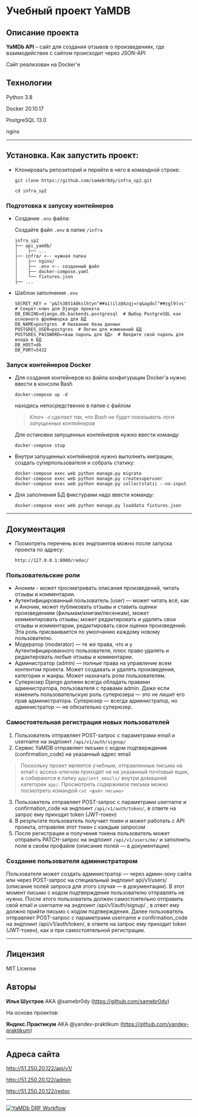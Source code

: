 # Учебный проект YaMDB
## Описание проекта

**YaMDb API** – сайт для создания отзывов о произведениях, где взаимодействие с сайтом происходит через JSON-API

Сайт реализован на Docker'е

## Технологии

Python 3.8

Docker 20.10.17

PostgreSQL 13.0

nginx

---

## Установка. Как запустить проект:

- Клонировать репозиторий и перейти в него в командной строке:

  ```
  git clone https://github.com/samebr0dy/infra_sp2.git
  ```

  ```
  cd infra_sp2
  ```

### Подготовка к запуску контейнеров

- Создание `.env` файла:

  Создайте файл `.env` в папке `/infra`

  ```
  infra_sp2
  ├── api_yamdb/
  │    ├── ...
  ├── infra/ <-- нужная папка
  │    ├── nginx/ 
  │    ├── .env <-- созданный файл
  │    ├── docker-compose.yaml
  │    └── fixtures.json
  ├── ...
  ```

- Шаблон заполнения `.env`

  ```
  SECRET_KEY = 'p&l%385148kslhtyn^##a1)ilz@4zqj=rq&agdol^##zgl9(vs'  # Секрет-ключ для Django проекта
  DB_ENGINE=django.db.backends.postgresql  # Выбор PostgreSQL как основного фреймворка для БД
  DB_NAME=postgres  # Название базы данных
  POSTGRES_USER=postgres  # Логин для изменений БД
  POSTGRES_PASSWORD=<ваш пароль для БД>  # Введите свой пароль для входа в БД
  DB_HOST=db
  DB_PORT=5432
  ```

### Запуск контейнеров Docker

- Для создания контейнеров из файла конфигурации Docker'а нужно ввести в консоли Bash

  ```
  docker-compose up -d
  ```
  находясь непосредственно в папке с файлом
  
  > _Ключ `-d` сделает так, что Bash не будет показывать логи запущенных контейнеров_
  
  
  Для остановки запущенных контейнеров нужно ввести команду
  
  ```
  docker-compose stop
  ```

- Внутри запущенных контейнеров нужно выполнить миграции, создать суперпользователя и собрать статику:

  ```
  docker-compose exec web python manage.py migrate
  docker-compose exec web python manage.py createsuperuser
  docker-compose exec web python manage.py collectstatic --no-input
  ```

- Для заполнения БД фикстурами надо ввести команду:

  ```
  docker-compose exec web python manage.py loaddata fixtures.json
  ```

---

## Документация 

- Посмотреть перечень всех эндпоинтов можно после запуска проекта по адресу:

  ```
  http://127.0.0.1:8000/redoc/
  ```

### Пользовательские роли
  - Аноним - может просматривать описания произведений, читать отзывы и комментарии.
  - Аутентифицированный пользователь (user) — может читать всё, как и Аноним, может публиковать отзывы и ставить оценки произведениям (фильмам/книгам/песенкам), может  комментировать отзывы; может редактировать и удалять свои отзывы и комментарии, редактировать свои оценки произведений. Эта роль присваивается по умолчанию каждому новому пользователю.
  - Модератор (moderator) — те же права, что и у Аутентифицированного пользователя, плюс право удалять и редактировать любые отзывы и комментарии.
  - Администратор (admin) — полные права на управление всем контентом проекта. Может создавать и удалять произведения, категории и жанры. Может назначать роли пользователям.
  - Суперюзер Django должен всегда обладать правами администратора, пользователя с правами admin. Даже если изменить пользовательскую роль суперюзера — это не лишит его прав администратора. Суперюзер — всегда администратор, но администратор — не обязательно суперюзер.

### Самостоятельная регистрация новых пользователей
  1. Пользователь отправляет POST-запрос с параметрами email и username на эндпоинт `/api/v1/auth/signup/`
  2. Сервис YaMDB отправляет письмо с кодом подтверждения (confirmation_code) на указанный адрес email 
   > Поскольку проект является учебным, отправленные письма на email с access-ключом приходят не на указанный почтовый ящик, а собираются в папку `app/sent_emails/`   внутри домашней категории `app/`. Просмотреть содержимое письма можно посмотреть командой `cat <файл письма>`
  3. Пользователь отправляет POST-запрос с параметрами username и confirmation_code на эндпоинт `/api/v1/auth/token/`, в ответе на запрос ему приходит token (JWT-токен)
  4. В результате пользователь получает токен и может работать с API проекта, отправляя этот токен с каждым запросом
  5. После регистрации и получения токена пользователь может отправить PATCH-запрос на эндпоинт `/api/v1/users/me/` и заполнить поля в своём профайле (описание полей — в документации)

### Создание пользователя администратором
  Пользователя может создать администратор — через админ-зону сайта или через POST-запрос на специальный эндпоинт api/v1/users/ (описание полей запроса для этого   случая — в документации). В этот момент письмо с кодом подтверждения пользователю отправлять не нужно.
  После этого пользователь должен самостоятельно отправить свой email и username на эндпоинт /api/v1/auth/signup/ , в ответ ему должно прийти письмо с кодом  подтверждения.
  Далее пользователь отправляет POST-запрос с параметрами username и confirmation_code на эндпоинт /api/v1/auth/token/, в ответе на запрос ему приходит token (JWT-токен), как и при самостоятельной регистрации.

---

## Лицензия

  MIT License

## Авторы

  **Илья Шустров** AKA @samebr0dy (https://github.com/samebr0dy)
  
  На основе проектов:
  
  **Яндекс.Практикум** AKA @yandex-praktikum (https://github.com/yandex-praktikum)

---

## Адреса сайта

http://51.250.20.122/api/v1/

http://51.250.20.122/admin

http://51.250.20.122/redoc

---

[![YaMDb DRF Workflow](https://github.com/samebr0dy/yamdb_final/actions/workflows/yamdb_workflow.yml/badge.svg)](https://github.com/samebr0dy/yamdb_final/actions/workflows/yamdb_workflow.yml)

